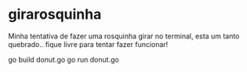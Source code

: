 # girarosquinha

Minha tentativa de fazer uma rosquinha girar no terminal, esta um tanto quebrado.. fique livre para tentar fazer funcionar! 

go build donut.go
go run donut.go

